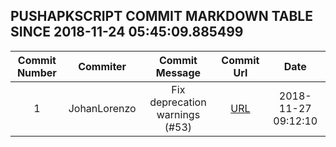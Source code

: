 ## PUSHAPKSCRIPT COMMIT MARKDOWN TABLE SINCE 2018-11-24 05:45:09.885499

| Commit Number | Commiter | Commit Message | Commit Url | Date | 
|:---:|:----:|:----------------------------------:|:------:|:----:| 
|1|JohanLorenzo|Fix deprecation warnings (#53)|[URL](https://github.com/mozilla-releng/pushapkscript/commit/a577909566c8e3eb688570a502e11b2668220386)|2018-11-27 09:12:10


